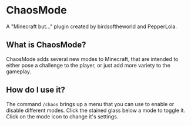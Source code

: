 # ChaosMode
A "Minecraft but..." plugin created by birdsoftheworld and PepperLola.

## What is ChaosMode?
ChaosMode adds several new modes to Minecraft, that are intended to either pose a challenge to the player, or just add more variety to the gameplay.

## How do I use it?
The command `/chaos` brings up a menu that you can use to enable or disable different modes. Click the stained glass below a mode to toggle it. Click on the mode icon to change it's settings.
